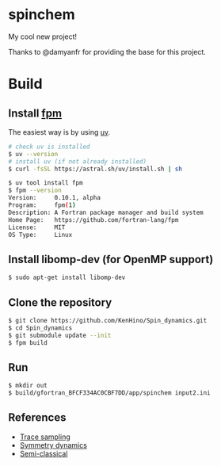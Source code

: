 # spinchem
My cool new project!

Thanks to @damyanfr for providing the base for this project.

# Build

## Install [fpm](https://github.com/jordansissel/fpm)

The easiest way is by using [uv](https://docs.astral.sh/uv/).

```bash
# check uv is installed
$ uv --version
# install uv (if not already installed)
$ curl -fsSL https://astral.sh/uv/install.sh | sh
```

```bash
$ uv tool install fpm
$ fpm --version
Version:     0.10.1, alpha
Program:     fpm(1)
Description: A Fortran package manager and build system
Home Page:   https://github.com/fortran-lang/fpm
License:     MIT
OS Type:     Linux
```

## Install libomp-dev (for OpenMP support)

```bash
$ sudo apt-get install libomp-dev
```

## Clone the repository 
```bash
$ git clone https://github.com/KenHino/Spin_dynamics.git
$ cd Spin_dynamics
$ git submodule update --init
$ fpm build
```

## Run
```bash
$ mkdir out
$ build/gfortran_BFCF334AC0CBF7DD/app/spinchem input2.ini
```

## References

- [Trace sampling](https://pubs.aip.org/aip/jcp/article/154/8/084121/76322)
- [Symmetry dynamics](https://journals.aps.org/prl/abstract/10.1103/PhysRevLett.120.220604)
- [Semi-classical](https://pubs.aip.org/aip/jcp/article/139/12/124106/74601)
